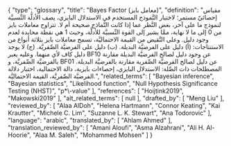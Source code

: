 {
    "type": "glossary",
    "title": "Bayes Factor (معامل بايز)",
    "definition": "مقياس إحصائيّ مستمر؛ لاختيار النَّموذج المستخدم في الاستدلال البايزي، يصف الأدلَّة النِّسبيَّة لنموذج ما على آخر، بغض النَّظر عما إذا كانت النَّماذج صحيحة أم لا. تتراوح معاملات بايز من 0 إلى ما لا نهاية، ممَّا يشير إلى القوة النِّسبيَّة للأدلَّة، وحيث 1 هي نقطة محايدة لعدم وجود دليل. وعلى النَّقيض من القيمة الاحتماليَّة، تسمح معاملات بايز بثلاثة أنواع  من الاستنتاجات:  (أ) دليل على الفرضيَّة البديلة. (ب) دليل على الفرضيَّة الصِّفريَّة. (ج) لا يوجد دليل كاف لأي منهما. وعليه يعبر BF10 عن وجود دليل لصالح الفرضيَّة البديلة مقارنة بالفرضيَّة الصِّفريَّة، و BF01 عن دليل لصالح الفرضيَّة الصِّفرية مقارنة بالفرضيَّة البديلة. المصطلحات ذات الصِّلة: الاستدلال البايزي، إحصاءات بايزية، دالة الاحتمالية، اختبار دلالة الفرضيَّة الصِّفريَّة، القيمة الاحتماليَّة.",
    "related_terms": [
        "Bayesian inference",
        "Bayesian statistics",
        "Likelihood function",
        "Null Hypothesis Significance Testing (NHST)",
        "p*\\-value"
    ],
    "references": [
        "Hoijtink2019",
        "Makowski2019"
    ],
    "alt_related_terms": [
        null
    ],
    "drafted_by": [
        "Meng Liu"
    ],
    "reviewed_by": [
        "Alaa AlDoh",
        "Helena Hartmann",
        "Connor Keating",
        "Kai Krautter",
        "Michele C. Lim",
        "Suzanne L. K. Stewart",
        "Ana Todorovic"
    ],
    "language": "arabic",
    "translated_by": [
        "Ahlam Ahmed"
    ],
    "translation_reviewed_by": [
        "Amani Aloufi",
        "Asma Alzahrani",
        "Ali H. Al-Hoorie",
        "Alaa M. Saleh",
        "Mohammed Mohsen"
    ]
}